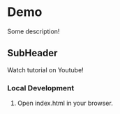 # Demo

Some description!

## SubHeader

Watch tutorial on Youtube!

### Local Development

1. Open index.html in your browser.